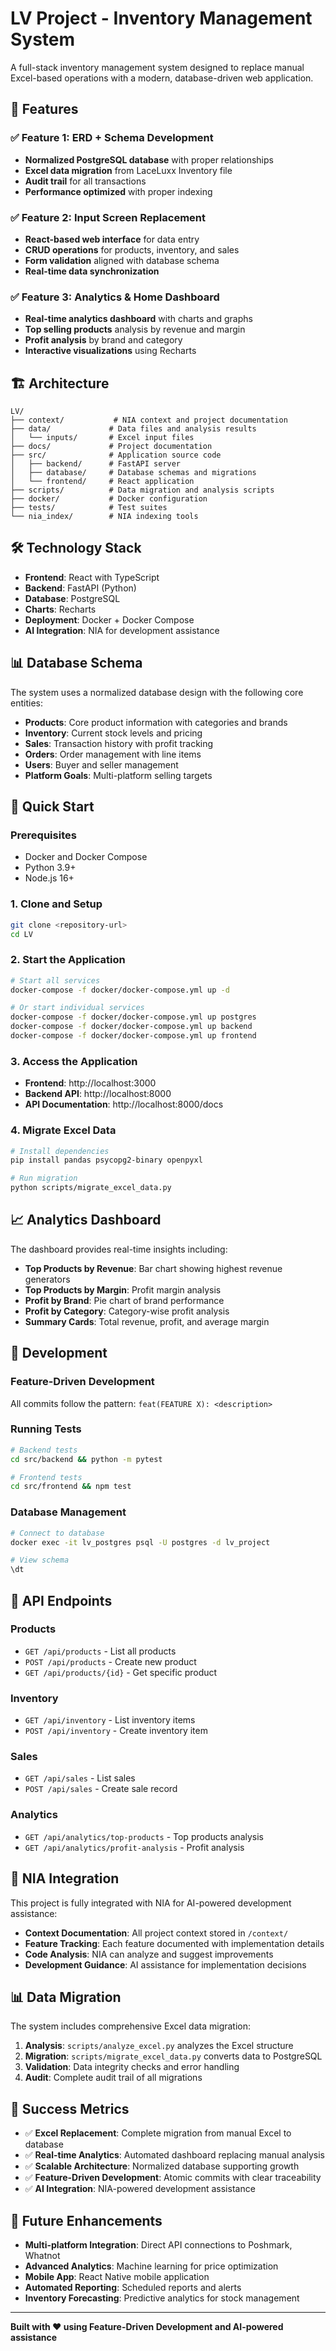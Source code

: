 # LV Project - Inventory Management System

A full-stack inventory management system designed to replace manual Excel-based operations with a modern, database-driven web application.

## 🚀 Features

### ✅ Feature 1: ERD + Schema Development
- **Normalized PostgreSQL database** with proper relationships
- **Excel data migration** from LaceLuxx Inventory file
- **Audit trail** for all transactions
- **Performance optimized** with proper indexing

### ✅ Feature 2: Input Screen Replacement
- **React-based web interface** for data entry
- **CRUD operations** for products, inventory, and sales
- **Form validation** aligned with database schema
- **Real-time data synchronization**

### ✅ Feature 3: Analytics & Home Dashboard
- **Real-time analytics dashboard** with charts and graphs
- **Top selling products** analysis by revenue and margin
- **Profit analysis** by brand and category
- **Interactive visualizations** using Recharts

## 🏗️ Architecture

```
LV/
├── context/           # NIA context and project documentation
├── data/             # Data files and analysis results
│   └── inputs/       # Excel input files
├── docs/             # Project documentation
├── src/              # Application source code
│   ├── backend/      # FastAPI server
│   ├── database/     # Database schemas and migrations
│   └── frontend/     # React application
├── scripts/          # Data migration and analysis scripts
├── docker/           # Docker configuration
├── tests/            # Test suites
└── nia_index/        # NIA indexing tools
```

## 🛠️ Technology Stack

- **Frontend**: React with TypeScript
- **Backend**: FastAPI (Python)
- **Database**: PostgreSQL
- **Charts**: Recharts
- **Deployment**: Docker + Docker Compose
- **AI Integration**: NIA for development assistance

## 📊 Database Schema

The system uses a normalized database design with the following core entities:

- **Products**: Core product information with categories and brands
- **Inventory**: Current stock levels and pricing
- **Sales**: Transaction history with profit tracking
- **Orders**: Order management with line items
- **Users**: Buyer and seller management
- **Platform Goals**: Multi-platform selling targets

## 🚀 Quick Start

### Prerequisites
- Docker and Docker Compose
- Python 3.9+
- Node.js 16+

### 1. Clone and Setup
```bash
git clone <repository-url>
cd LV
```

### 2. Start the Application
```bash
# Start all services
docker-compose -f docker/docker-compose.yml up -d

# Or start individual services
docker-compose -f docker/docker-compose.yml up postgres
docker-compose -f docker/docker-compose.yml up backend
docker-compose -f docker/docker-compose.yml up frontend
```

### 3. Access the Application
- **Frontend**: http://localhost:3000
- **Backend API**: http://localhost:8000
- **API Documentation**: http://localhost:8000/docs

### 4. Migrate Excel Data
```bash
# Install dependencies
pip install pandas psycopg2-binary openpyxl

# Run migration
python scripts/migrate_excel_data.py
```

## 📈 Analytics Dashboard

The dashboard provides real-time insights including:

- **Top Products by Revenue**: Bar chart showing highest revenue generators
- **Top Products by Margin**: Profit margin analysis
- **Profit by Brand**: Pie chart of brand performance
- **Profit by Category**: Category-wise profit analysis
- **Summary Cards**: Total revenue, profit, and average margin

## 🔧 Development

### Feature-Driven Development
All commits follow the pattern: `feat(FEATURE X): <description>`

### Running Tests
```bash
# Backend tests
cd src/backend && python -m pytest

# Frontend tests
cd src/frontend && npm test
```

### Database Management
```bash
# Connect to database
docker exec -it lv_postgres psql -U postgres -d lv_project

# View schema
\dt
```

## 📝 API Endpoints

### Products
- `GET /api/products` - List all products
- `POST /api/products` - Create new product
- `GET /api/products/{id}` - Get specific product

### Inventory
- `GET /api/inventory` - List inventory items
- `POST /api/inventory` - Create inventory item

### Sales
- `GET /api/sales` - List sales
- `POST /api/sales` - Create sale record

### Analytics
- `GET /api/analytics/top-products` - Top products analysis
- `GET /api/analytics/profit-analysis` - Profit analysis

## 🤖 NIA Integration

This project is fully integrated with NIA for AI-powered development assistance:

- **Context Documentation**: All project context stored in `/context/`
- **Feature Tracking**: Each feature documented with implementation details
- **Code Analysis**: NIA can analyze and suggest improvements
- **Development Guidance**: AI assistance for implementation decisions

## 📊 Data Migration

The system includes comprehensive Excel data migration:

1. **Analysis**: `scripts/analyze_excel.py` analyzes the Excel structure
2. **Migration**: `scripts/migrate_excel_data.py` converts data to PostgreSQL
3. **Validation**: Data integrity checks and error handling
4. **Audit**: Complete audit trail of all migrations

## 🎯 Success Metrics

- ✅ **Excel Replacement**: Complete migration from manual Excel to database
- ✅ **Real-time Analytics**: Automated dashboard replacing manual analysis
- ✅ **Scalable Architecture**: Normalized database supporting growth
- ✅ **Feature-Driven Development**: Atomic commits with clear traceability
- ✅ **AI Integration**: NIA-powered development assistance

## 🔮 Future Enhancements

- **Multi-platform Integration**: Direct API connections to Poshmark, Whatnot
- **Advanced Analytics**: Machine learning for price optimization
- **Mobile App**: React Native mobile application
- **Automated Reporting**: Scheduled reports and alerts
- **Inventory Forecasting**: Predictive analytics for stock management

---

**Built with ❤️ using Feature-Driven Development and AI-powered assistance**
